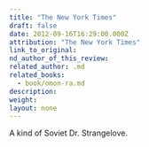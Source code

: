 ```yaml
---
title: "The New York Times"
draft: false
date: 2012-09-16T16:29:00.000Z
attribution: "The New York Times"
link_to_original:
nd_author_of_this_review:
related_author: .md
related_books:
  - book/omon-ra.md
description:
weight:
layout: none
---
```

A kind of Soviet Dr. Strangelove.

